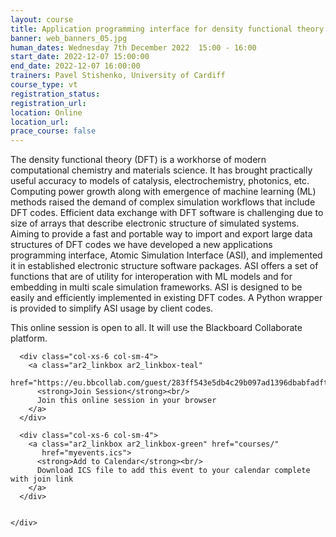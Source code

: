 ```yaml
---
layout: course
title: Application programming interface for density functional theory software
banner: web_banners_05.jpg
human_dates: Wednesday 7th December 2022  15:00 - 16:00 
start_date: 2022-12-07 15:00:00
end_date: 2022-12-07 16:00:00
trainers: Pavel Stishenko, University of Cardiff
course_type: vt
registration_status:
registration_url:
location: Online
location_url:
prace_course: false
---
```


The density functional theory (DFT) is a workhorse of modern computational chemistry and materials science. It has brought practically useful accuracy to models of catalysis, electrochemistry, photonics, etc. Computing power growth along with emergence of machine learning (ML) methods raised the demand of complex simulation workflows that include DFT codes. Efficient data exchange with DFT software is challenging due to size of arrays that describe electronic structure of simulated systems. Aiming to provide a fast and portable way to import and export large data structures of DFT codes we have developed a new applications programming interface, Atomic Simulation Interface (ASI), and implemented it in established electronic structure software packages. ASI offers a set of functions that are of utility for interoperation with ML models and for embedding in multi scale simulation frameworks. ASI is designed to be easily and efficiently implemented in existing DFT codes. A Python wrapper is provided to simplify ASI usage by client codes.


This online session is open to all. It will use the Blackboard Collaborate platform.



<section id="service">

  <div class="row ">	

      <div class="col-xs-6 col-sm-4">
        <a class="ar2_linkbox ar2_linkbox-teal" 
          href="https://eu.bbcollab.com/guest/283ff543e5db4c29b097ad1396dbabfadft">
          <strong>Join Session</strong><br/>
          Join this online session in your browser
        </a>
      </div>

      <div class="col-xs-6 col-sm-4">
        <a class="ar2_linkbox ar2_linkbox-green" href="courses/"
           href="myevents.ics">
          <strong>Add to Calendar</strong><br/>
          Download ICS file to add this event to your calendar complete with join link
        </a>
      </div>

											
    </div>




<!--
<h2><a name="video">Video</a></h2>

<div>

<iframe title="Video"  width="560" height="315" src="https://www.youtube.com/embed/XXXXXXXXXXX" frameborder="0" allow="accelerometer; autoplay; encrypted-media; gyroscope; picture-in-picture" allowfullscreen></iframe>

</div>

-->

<!--

<section id="service">

    <div class="row ">	



      <div class="col-xs-6 col-sm-4">
        <a class="ar2_linkbox ar2_linkbox-teal" href="  ">
          <strong>Transcript</strong><br/>
          Download a transcript of the video audio
        </a>
      </div>



      <div class="col-xs-6 col-sm-4">
        <a class="ar2_linkbox ar2_linkbox-green" href="courses/"
           href="ARCHER2_Training_VT.pdf">
          <strong>Slides</strong><br/>
          Download pdf of the presentation.
        </a>
      </div>
										
    </div>

</section>
-->
